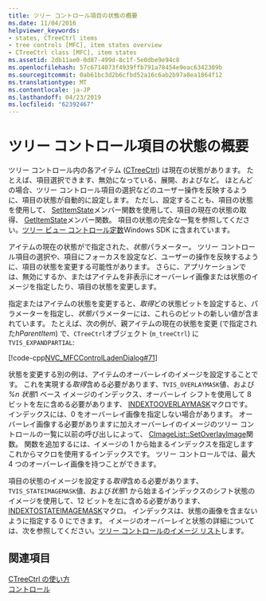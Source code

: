 ```yaml
---
title: ツリー コントロール項目の状態の概要
ms.date: 11/04/2016
helpviewer_keywords:
- states, CTreeCtrl items
- tree controls [MFC], item states overview
- CTreeCtrl class [MFC], item states
ms.assetid: 2db11ae0-0d87-499d-8c1f-5e0dbe9e94c8
ms.openlocfilehash: 57c6714073f4939ffb791a78454e9eac6342309b
ms.sourcegitcommit: 0ab61bc3d2b6cfbd52a16c6ab2b97a8ea1864f12
ms.translationtype: MT
ms.contentlocale: ja-JP
ms.lasthandoff: 04/23/2019
ms.locfileid: "62392467"
---
```

# <a name="tree-control-item-states-overview"></a>ツリー コントロール項目の状態の概要

ツリー コントロール内の各アイテム ([CTreeCtrl](../mfc/reference/ctreectrl-class.md)) は現在の状態があります。 たとえば、項目選択できます、無効になっている、展開、およびなど。 ほとんどの場合、ツリー コントロール項目の選択などのユーザー操作を反映するように、項目の状態が自動的に設定します。 ただし、設定することも、項目の状態を使用して、 [SetItemState](../mfc/reference/ctreectrl-class.md#setitemstate)メンバー関数を使用して、項目の現在の状態の取得、 [GetItemState](../mfc/reference/ctreectrl-class.md#getitemstate)メンバー関数。 項目の状態の完全な一覧を参照してください。[ツリー ビュー コントロール定数](/windows/desktop/Controls/tree-view-control-item-states)Windows SDK に含まれています。

アイテムの現在の状態がで指定された、*状態*パラメーター。 ツリー コントロール項目の選択や、項目にフォーカスを設定など、ユーザーの操作を反映するように、項目の状態を変更する可能性があります。 さらに、アプリケーションでは、無効にするか、またはアイテムを非表示にオーバーレイ画像または状態のイメージを指定したり、項目の状態を変更します。

指定またはアイテムの状態を変更すると、*取得*どの状態ビットを設定すると、パラメーターを指定し、*状態*パラメーターには、これらのビットの新しい値が含まれています。 たとえば、次の例が、親アイテムの現在の状態を変更 (で指定された*hParentItem*) で、`CTreeCtrl`オブジェクト (`m_treeCtrl`) に`TVIS_EXPANDPARTIAL`:

[!code-cpp[NVC_MFCControlLadenDialog#71](../mfc/codesnippet/cpp/tree-control-item-states-overview_1.cpp)]

状態を変更する別の例は、アイテムのオーバーレイのイメージを設定することです。 これを実現する*取得*含める必要があります、`TVIS_OVERLAYMASK`値、および *%n 状態*1 ベース イメージのインデックス、オーバーレイ シフトを使用して 8 ビットを左に含める必要があります、 [INDEXTOOVERLAYMASK](/windows/desktop/api/commctrl/nf-commctrl-indextooverlaymask)マクロです。 インデックスには、0 をオーバーレイ画像を指定しない場合があります。 オーバーレイ画像する必要がありますに加えオーバーレイのイメージのツリー コントロールの一覧に以前の呼び出しによって、 [CImageList::SetOverlayImage](../mfc/reference/cimagelist-class.md#setoverlayimage)関数。 関数を追加するには、イメージの 1 から始まるインデックスを指定しますこれからマクロを使用するインデックスです。 ツリー コントロールでは、最大 4 つのオーバーレイ画像を持つことができます。

項目の状態のイメージを設定する*取得*含める必要があります、`TVIS_STATEIMAGEMASK`値、および*状態*1 から始まるインデックスのシフト状態のイメージを使用して、12 ビットを左に含める必要があります、 [INDEXTOSTATEIMAGEMASK](/windows/desktop/api/commctrl/nf-commctrl-indextostateimagemask)マクロ。 インデックスは、状態の画像を含まないように指定する 0 にできます。 イメージのオーバーレイと状態の詳細については、次を参照してください。[ツリー コントロールのイメージ リスト](../mfc/tree-control-image-lists.md)します。

## <a name="see-also"></a>関連項目

[CTreeCtrl の使い方](../mfc/using-ctreectrl.md)<br/>
[コントロール](../mfc/controls-mfc.md)
